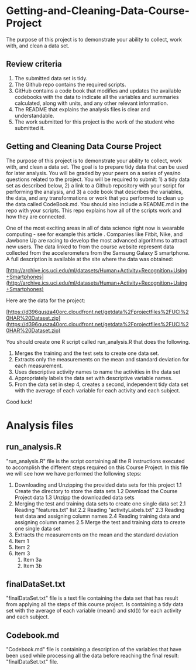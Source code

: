 # Getting-and-Cleaning-Data-Course-Project

The purpose of this project is to demonstrate your ability to collect, work with, and clean a data set.

## Review criteria
1. The submitted data set is tidy.
2. The Github repo contains the required scripts.
3. GitHub contains a code book that modifies and updates the available codebooks with the data to indicate all the variables and summaries calculated, along with units, and any other relevant information.
4. The README that explains the analysis files is clear and understandable.
5. The work submitted for this project is the work of the student who submitted it.

## Getting and Cleaning Data Course Project
The purpose of this project is to demonstrate your ability to collect, work with, and clean a data set. The goal is to prepare tidy data that can be used for later analysis. You will be graded by your peers on a series of yes/no questions related to the project. You will be required to submit: 1) a tidy data set as described below, 2) a link to a Github repository with your script for performing the analysis, and 3) a code book that describes the variables, the data, and any transformations or work that you performed to clean up the data called CodeBook.md. You should also include a README.md in the repo with your scripts. This repo explains how all of the scripts work and how they are connected.

One of the most exciting areas in all of data science right now is wearable computing - see for example this article . Companies like Fitbit, Nike, and Jawbone Up are racing to develop the most advanced algorithms to attract new users. The data linked to from the course website represent data collected from the accelerometers from the Samsung Galaxy S smartphone. A full description is available at the site where the data was obtained:

[http://archive.ics.uci.edu/ml/datasets/Human+Activity+Recognition+Using+Smartphones](http://archive.ics.uci.edu/ml/datasets/Human+Activity+Recognition+Using+Smartphones)

Here are the data for the project:

[https://d396qusza40orc.cloudfront.net/getdata%2Fprojectfiles%2FUCI%20HAR%20Dataset.zip](https://d396qusza40orc.cloudfront.net/getdata%2Fprojectfiles%2FUCI%20HAR%20Dataset.zip)

You should create one R script called run_analysis.R that does the following.

1. Merges the training and the test sets to create one data set.
2. Extracts only the measurements on the mean and standard deviation for each measurement.
3. Uses descriptive activity names to name the activities in the data set
4. Appropriately labels the data set with descriptive variable names.
5. From the data set in step 4, creates a second, independent tidy data set with the average of each variable for each activity and each subject.

Good luck!


# Analysis files

## run_analysis.R
"run_analysis.R" file is the script containing all the R instructions executed to accomplish the different steps required on this Course Project. In this file we will see how we have performed the following steps:
1. Downloading and Unzipping the provided data sets for this project
   1.1 Create the directory to store the data sets
   1.2 Download the Course Project data
   1.3 Unzipp the downloaded data sets
2. Merging the test and training data sets to create one single data set
   2.1 Reading "features.txt" list
   2.2 Reading "activityLabels.txt"
   2.3 Reading test data and assigning column names
   2.4 Reading training data and assigning column names
   2.5 Merge the test and training data to create one single data set
3. Extracts the measurements on the mean and the standard deviation
1. Item 1
1. Item 2
1. Item 3
   1. Item 3a
   1. Item 3b

## finalDataSet.txt
"finalDataSet.txt" file is a text file containing the data set that has result from applying all the steps of this course project.
Is containing a tidy data set with the average of each variable (mean() and std()) for each activity and each subject.

## Codebook.md
"Codebook.md" file is containing a description of the variables that have been used while processing all the data before reaching the final result: "finalDataSet.txt" file.
